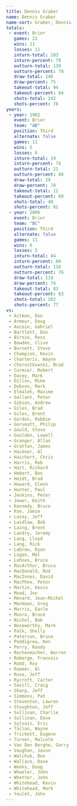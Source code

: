 ```yaml
---
title: Dennis Graber
name: Dennis Graber
name-sort: Graber, Dennis
totals:
 - event: Brier
   games: 22
   wins: 11
   losses: 11
   inturn-total: 103
   inturn-percent: 79
   outturn-total: 139
   outturn-percent: 78
   draw-total: 148
   draw-percent: 75
   takeout-total: 94
   takeout-percent: 84
   shots-total: 242
   shots-percent: 78
years:
 - year: 1982
   event: Brier
   team: "AB"
   position: Third
   alternate: false
   games: 11
   wins: 5
   losses: 6
   inturn-total: 19
   inturn-percent: 74
   outturn-total: 21
   outturn-percent: 88
   draw-total: 29
   draw-percent: 78
   takeout-total: 11
   takeout-percent: 89
   shots-total: 40
   shots-percent: 81
 - year: 2006
   event: Brier
   team: "BC"
   position: Third
   alternate: false
   games: 11
   wins: 6
   losses: 5
   inturn-total: 84
   inturn-percent: 80
   outturn-total: 118
   outturn-percent: 76
   draw-total: 119
   draw-percent: 74
   takeout-total: 83
   takeout-percent: 83
   shots-total: 202
   shots-percent: 77
vs:
 - Aitken, Don
 - Armour, Doug
 - Aucoin, Gabriel
 - Bartlett, Don
 - Birnie, Ross
 - Bowden, Clive
 - Burnett, Steve
 - Champion, Kevin
 - Charteris, Wayne
 - Chorostkowski, Brad
 - Cormier, Robert
 - Dacey, Mark
 - Dillon, Mike
 - Dobson, Mark
 - Elmaleh, Maxime
 - Gallant, Peter
 - Gibson, Andrew
 - Giles, Brad
 - Giles, Brent
 - Gordon, Robbie
 - Gorveatt, Philip
 - Gould, Steve
 - Goulden, Lowell
 - Granger, Allan
 - Grattan, James
 - Hackner, Al
 - Haichert, Chris
 - Harris, Rob
 - Hart, Richard
 - Hebert, Ben
 - Heidt, Brad
 - Howard, Glenn
 - Hunter, Paul
 - Jenkins, Peter
 - Jewer, Keith
 - Kennedy, Bruce
 - Koe, Jamie
 - Lacey, Jeff
 - Laidlaw, Bob
 - Laing, Brent
 - Landry, Jeremy
 - Lang, Lloyd
 - Lang, Rick
 - LeDrew, Ryan
 - Logan, Mel
 - Lohnes, Bruce
 - MacArthur, Bruce
 - MacDonald, Rod
 - MacInnes, David
 - MacPhee, Peter
 - Martin, Kevin
 - Mead, Jon
 - Menard, Jean-Michel
 - Monkman, Greg
 - Morris, Earle
 - Munro, Bruce
 - Nichol, Bob
 - Noseworthy, Mark
 - Palk, Shelly
 - Paterson, Bruce
 - Peddigrew, Ken
 - Perry, Randy
 - Rechenmacher, Warren
 - Roberge, Francois
 - Rodd, Roy
 - Roemer, Al
 - Rose, Jeff
 - Rycroft, Carter
 - Savill, Craig
 - Sharp, Jeff
 - Simmons, Pat
 - Steventon, Lawren
 - Stoughton, Jeff
 - Sullivan, Charlie
 - Sullivan, Dave
 - Sylvain, Eric
 - Tallon, Wayne
 - Trickett, Eugene
 - Turner, Malcolm
 - Van Den Berghe, Garry
 - Vaughan, Jason
 - Walchuk, Don
 - Wallace, Dave
 - Weeks, Doug
 - Wheeler, John
 - Whetter, John
 - Whitehead, Kevin
 - Whitehead, Mark
 - Yeulet, John
---
```

